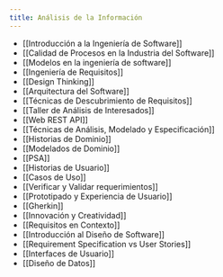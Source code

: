 ```yaml
---
title: Análisis de la Información
---
```

- [[Introducción a la Ingeniería de Software]]
- [[Calidad de Procesos en la Industria del Software]]
- [[Modelos en la ingeniería de software]]
- [[Ingeniería de Requisitos]]
- [[Design Thinking]]
- [[Arquitectura del Software]]
- [[Técnicas de Descubrimiento de Requisitos]]
- [[Taller de Análisis de Interesados]]
- [[Web REST API]]
- [[Técnicas de Análisis, Modelado y Especificación]]
- [[Historias de Dominio]]
- [[Modelados de Dominio]]
- [[PSA]]
- [[Historias de Usuario]]
- [[Casos de Uso]]
- [[Verificar y Validar requerimientos]]
- [[Prototipado y Experiencia de Usuario]]
- [[Gherkin]]
- [[Innovación y Creatividad]]
- [[Requisitos en Contexto]]
- [[Introducción al Diseño de Software]]
- [[Requirement Specification vs User Stories]]
- [[Interfaces de Usuario]]
- [[Diseño de Datos]]

